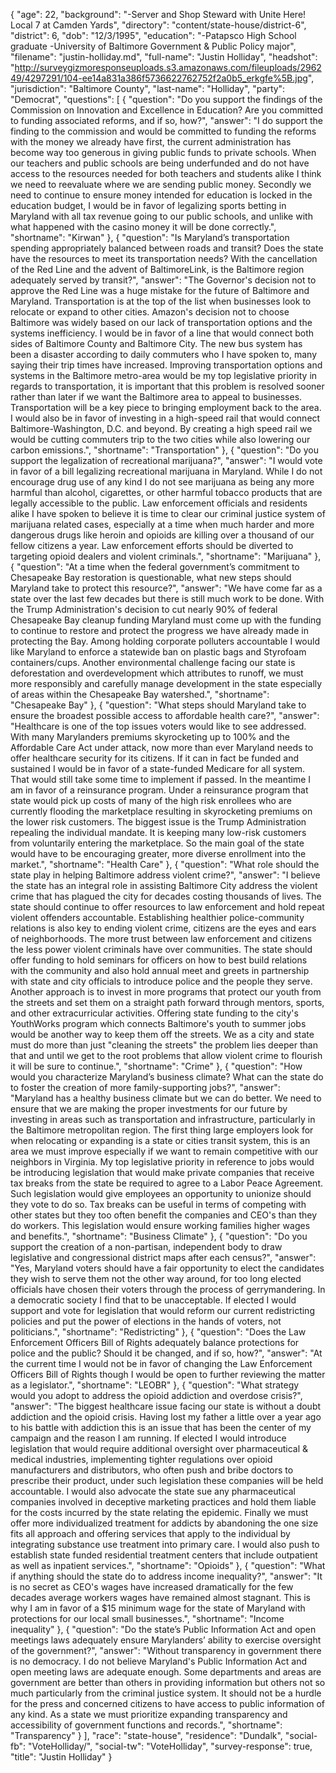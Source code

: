 {
  "age": 22,
  "background": "-Server and Shop Steward with Unite Here! Local 7 at Camden Yards",
  "directory": "content/state-house/district-6",
  "district": 6,
  "dob": "12/3/1995",
  "education": "-Patapsco High School graduate  -University of Baltimore Government & Public Policy major",
  "filename": "justin-holliday.md",
  "full-name": "Justin Holliday",
  "headshot": "http://surveygizmoresponseuploads.s3.amazonaws.com/fileuploads/296249/4297291/104-ee14a831a386f5736622762752f2a0b5_erkgfe%5B.jpg",
  "jurisdiction": "Baltimore County",
  "last-name": "Holliday",
  "party": "Democrat",
  "questions": [
    {
      "question": "Do you support the findings of the Commission on Innovation and Excellence in Education? Are you committed to funding associated reforms, and if so, how?",
      "answer": "I do support the finding to the commission and would be committed to funding the reforms with the money we already have first, the current administration has become way too generous in giving public funds to private schools. When our teachers and public schools are being underfunded and do not have access to the resources needed for both teachers and students alike I think we need to reevaluate where we are sending public money. Secondly we need to continue to ensure money intended for education is locked in the education budget, I would be in favor of legalizing sports betting in Maryland with all tax revenue going to our public schools, and unlike with what happened with the casino money it will be done correctly.",
      "shortname": "Kirwan"
    },
    {
      "question": "Is Maryland’s transportation spending appropriately balanced between roads and transit? Does the state have the resources to meet its transportation needs? With the cancellation of the Red Line and the advent of BaltimoreLink, is the Baltimore region adequately served by transit?",
      "answer": "The Governor's decision not to approve the Red Line was a huge mistake for the future of Baltimore and Maryland. Transportation is at the top of the list when businesses look to relocate or expand to other cities. Amazon's decision not to choose Baltimore was widely based on our lack of transportation options and the systems inefficiency. I would be in favor of a line that would connect both sides of Baltimore County and Baltimore City. The new bus system has been a disaster according to daily commuters who I have spoken to, many saying their trip times have increased. Improving transportation options and systems in the Baltimore metro-area would be my top legislative priority in regards to transportation, it is important that this problem is resolved sooner rather than later if we want the Baltimore area to appeal to businesses. Transportation will be a key piece to bringing employment back to the area. I would also be in favor of investing in a high-speed rail that would connect Baltimore-Washington, D.C. and beyond. By creating a high speed rail we would be cutting commuters trip to the two cities while also lowering our carbon emissions.",
      "shortname": "Transportation"
    },
    {
      "question": "Do you support the legalization of recreational marijuana?",
      "answer": "I would vote in favor of a bill legalizing recreational marijuana in Maryland. While I do not encourage drug use of any kind I do not see marijuana as being any more harmful than alcohol, cigarettes, or other harmful tobacco products that are legally accessible to the public. Law enforcement officials and residents alike I have spoken to believe it is time to clear our criminal justice system of marijuana related cases, especially at a time when much harder and more dangerous drugs like heroin and opioids are killing over a thousand of our fellow citizens a year. Law enforcement efforts should be diverted to targeting opioid dealers and violent criminals.",
      "shortname": "Marijuana"
    },
    {
      "question": "At a time when the federal government’s commitment to Chesapeake Bay restoration is questionable, what new steps should Maryland take to protect this resource?",
      "answer": "We have come far as a state over the last few decades but there is still much work to be done. With the Trump Administration's decision to cut nearly 90% of federal Chesapeake Bay cleanup funding Maryland must come up with the funding to continue to restore and protect the progress we have already made in protecting the Bay. Among holding corporate polluters accountable I would like Maryland to enforce a statewide ban on plastic bags and Styrofoam containers/cups. Another environmental challenge facing our state is deforestation and overdevelopment which attributes to runoff, we must more responsibly and carefully manage development in the state especially of areas within the Chesapeake Bay watershed.",
      "shortname": "Chesapeake Bay"
    },
    {
      "question": "What steps should Maryland take to ensure the broadest possible access to affordable health care?",
      "answer": "Healthcare is one of the top issues voters would like to see addressed. With many Marylanders premiums skyrocketing up to 100% and the Affordable Care Act under attack, now more than ever Maryland needs to offer healthcare security for its citizens. If it can in fact be funded and sustained I would be in favor of a state-funded Medicare for all system. That would still take some time to implement if passed. In the meantime I am in favor of a reinsurance program. Under a reinsurance program that state would pick up costs of many of the high risk enrollees who are currently flooding the marketplace resulting in skyrocketing premiums on the lower risk customers. The biggest issue is the Trump Administration repealing the individual mandate. It is keeping many low-risk customers from voluntarily entering the marketplace. So the main goal of the state would have to be encouraging greater, more diverse enrollment into the market.",
      "shortname": "Health Care"
    },
    {
      "question": "What role should the state play in helping Baltimore address violent crime?",
      "answer": "I believe the state has an integral role in assisting Baltimore City address the violent crime that has plagued the city for decades costing thousands of lives. The state should continue to offer resources to law enforcement and hold repeat violent offenders accountable. Establishing healthier police-community relations is also key to ending violent crime, citizens are the eyes and ears of neighborhoods. The more trust between law enforcement and citizens the less power violent criminals have over communities. The state should offer funding to hold seminars for officers on how to best build relations with the community and also hold annual meet and greets in partnership with state and city officials to introduce police and the people they serve. Another approach is to invest in more programs that protect our youth from the streets and set them on a straight path forward through mentors, sports, and other extracurricular activities. Offering state funding to the city's YouthWorks program which connects Baltimore's youth to summer jobs would be another way to keep them off the streets. We as a city and state must do more than just \"cleaning the streets\" the problem lies deeper than that and until we get to the root problems that allow violent crime to flourish it will be sure to continue.",
      "shortname": "Crime"
    },
    {
      "question": "How would you characterize Maryland’s business climate? What can the state do to foster the creation of more family-supporting jobs?",
      "answer": "Maryland has a healthy business climate but we can do better. We need to ensure that we are making the proper investments for our future by investing in areas such as transportation and infrastructure, particularly in the Baltimore metropolitan region. The first thing large employers look for when relocating or expanding is a state or cities transit system, this is an area we must improve especially if we want to remain competitive with our neighbors in Virginia. My top legislative priority in reference to jobs would be introducing legislation that would make private companies that receive tax breaks from the state be required to agree to a Labor Peace Agreement. Such legislation would give employees an opportunity to unionize should they vote to do so.  Tax breaks can be useful in terms of competing with other states but they too often benefit the companies and CEO's than they do workers. This legislation would ensure working families higher wages and benefits.",
      "shortname": "Business Climate"
    },
    {
      "question": "Do you support the creation of a non-partisan, independent body to draw legislative and congressional district maps after each census?",
      "answer": "Yes, Maryland voters should have a fair opportunity to elect the candidates they wish to serve them not the other way around, for too long elected officials have chosen their voters through the process of gerrymandering. In a democratic society I find that to be unacceptable. If elected I would support and vote for legislation that would reform our current redistricting policies and put the power of elections in the hands of voters, not politicians.",
      "shortname": "Redistricting"
    },
    {
      "question": "Does the Law Enforcement Officers Bill of Rights adequately balance protections for police and the public? Should it be changed, and if so, how?",
      "answer": "At the current time I would not be in favor of changing the Law Enforcement Officers Bill of Rights though I would be open to further reviewing the matter as a legislator.",
      "shortname": "LEOBR"
    },
    {
      "question": "What strategy would you adopt to address the opioid addiction and overdose crisis?",
      "answer": "The biggest healthcare issue facing our state is without a doubt addiction and the opioid crisis. Having lost my father a little over a year ago to his battle with addiction this is an issue that has been the center of my campaign and the reason I am running.  If elected I would introduce legislation that would require additional oversight over pharmaceutical & medical industries, implementing tighter regulations over opioid manufacturers and distributors, who often push and bribe doctors to prescribe their product, under such legislation these companies will be held accountable. I would also advocate the state sue any pharmaceutical companies involved in deceptive marketing practices and hold them liable for the costs incurred by the state relating the epidemic.  Finally we must offer more individualized treatment for addicts by abandoning the one size fits all approach and offering services that apply to the individual by integrating substance use treatment into primary care. I would also push to establish state funded residential treatment centers that include outpatient as well as inpatient services.",
      "shortname": "Opioids"
    },
    {
      "question": "What if anything should the state do to address income inequality?",
      "answer": "It is no secret as CEO's wages have increased dramatically for the few decades average workers wages have remained almost stagnant. This is why I am in favor of a $15 minimum wage for the state of Maryland with protections for our local small businesses.",
      "shortname": "Income inequality"
    },
    {
      "question": "Do the state’s Public Information Act and open meetings laws adequately ensure Marylanders’ ability to exercise oversight of the government?",
      "answer": "Without transparency in government there is no democracy. I do not believe Maryland's Public Information Act and open meeting laws are adequate enough. Some departments and areas are government are better than others in providing information but others not so much particularly from the criminal justice  system. It should not be a hurdle for the press and concerned citizens to have access to public information of any kind. As a state we must prioritize expanding transparency and accessibility of government functions and records.",
      "shortname": "Transparency"
    }
  ],
  "race": "state-house",
  "residence": "Dundalk",
  "social-fb": "VoteHolliday/",
  "social-tw": "VoteHolliday",
  "survey-response": true,
  "title": "Justin Holliday"
}
